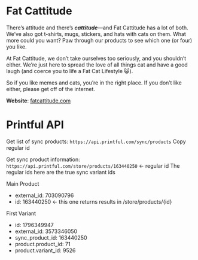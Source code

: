 # Fat Cattitude
<p>There’s attitude and there’s <b><i>cattitude</i></b>—and Fat Cattitude has a lot of both. We’ve also got t-shirts, mugs, stickers, and hats with cats on them. What more could you want? Paw through our products to see which one (or four) you like.</p>

<p>At Fat Cattitude, we don’t take ourselves too seriously, and you shouldn’t either. We’re just here to spread the love of all things cat and have a good laugh (and coerce you to life a Fat Cat Lifestyle 😺).</p>

<p>So if you like memes and cats, you’re in the right place. If you don’t like either, please get off of the internet.</p>

<p><b>Website</b>: <a href="https://www.fatcattitude.com" target="_blank">fatcattitude.com</a></p>

# Printful API
Get list of sync products:
`https://api.printful.com/sync/products`
Copy regular id

Get sync product information:
`https://api.printful.com/store/products/163440250` <- regular id
The regular ids here are the true sync variant ids

Main Product
  - external_id: 703090796
  - id: 163440250 <- this one returns results in /store/products/{id}

First Variant
  - id: 1796349947
  - external_id: 3573346050
  - sync_product_id: 163440250
  - product.product_id: 71
  - product.variant_id: 9526